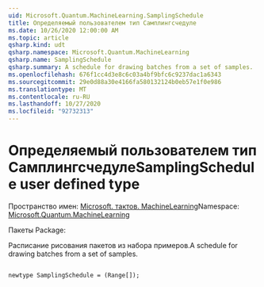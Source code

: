 ```yaml
---
uid: Microsoft.Quantum.MachineLearning.SamplingSchedule
title: Определяемый пользователем тип Самплингсчедуле
ms.date: 10/26/2020 12:00:00 AM
ms.topic: article
qsharp.kind: udt
qsharp.namespace: Microsoft.Quantum.MachineLearning
qsharp.name: SamplingSchedule
qsharp.summary: A schedule for drawing batches from a set of samples.
ms.openlocfilehash: 676f1cc4d3e8c6c03a4bf9bfc6c9237dac1a6343
ms.sourcegitcommit: 29e0d88a30e4166fa580132124b0eb57e1f0e986
ms.translationtype: MT
ms.contentlocale: ru-RU
ms.lasthandoff: 10/27/2020
ms.locfileid: "92732313"
---
```

# <a name="samplingschedule-user-defined-type"></a><span data-ttu-id="1a75f-102">Определяемый пользователем тип Самплингсчедуле</span><span class="sxs-lookup"><span data-stu-id="1a75f-102">SamplingSchedule user defined type</span></span>

<span data-ttu-id="1a75f-103">Пространство имен: [Microsoft. тактов. MachineLearning](xref:Microsoft.Quantum.MachineLearning)</span><span class="sxs-lookup"><span data-stu-id="1a75f-103">Namespace: [Microsoft.Quantum.MachineLearning](xref:Microsoft.Quantum.MachineLearning)</span></span>

<span data-ttu-id="1a75f-104">Пакеты [](https://nuget.org/packages/)</span><span class="sxs-lookup"><span data-stu-id="1a75f-104">Package: [](https://nuget.org/packages/)</span></span>


<span data-ttu-id="1a75f-105">Расписание рисования пакетов из набора примеров.</span><span class="sxs-lookup"><span data-stu-id="1a75f-105">A schedule for drawing batches from a set of samples.</span></span>

```qsharp

newtype SamplingSchedule = (Range[]);
```

